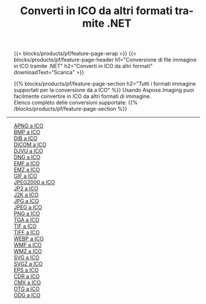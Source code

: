 ﻿---
title: Converti in ICO da altri formati tramite .NET 
weight: 3920
url: /it/net/conversion/to/ico 
lang: it
langdirlevel: 2
locales: zh-hans,ja,it,ru,de,es,fr,nl,id,lt,pl,pt,vi,tr,ko,zh-hant,ar,hi,th,sv,cs,uk,he
description: Usando Aspose.Imaging puoi facilmente convertire in ICO da altri formati
---

{{< blocks/products/pf/feature-page-wrap >}}
{{< blocks/products/pf/feature-page-header h1="Conversione di file immagine in ICO tramite .NET" h2="Converti in ICO da altri formati" downloadText="Scarica" >}}


{{% blocks/products/pf/feature-page-section  h2="Tutti i formati immagine supportati per la conversione da a ICO" %}}
Usando Aspose.Imaging puoi facilmente convertire in ICO da altri formati di immagine.
<br/>
Elenco completo delle conversioni supportate:
{{% /blocks/products/pf/feature-page-section %}}
<div class="container-fluid productfamilypage bg-gray">
    <div class="convertypes bg-gray agp-content section">
        <div class="container">
		<hr style="margin-left:-20px;"/>
		<div class="row other-converters">
		    <div class='col-md-2 other-converter remove-lp remove-rp'><a href="/imaging/it/net/conversion/apng-to-ico" >APNG a ICO</a></div>
<div class='col-md-2 other-converter remove-lp remove-rp'><a href="/imaging/it/net/conversion/bmp-to-ico" >BMP a ICO</a></div>
<div class='col-md-2 other-converter remove-lp remove-rp'><a href="/imaging/it/net/conversion/dib-to-ico" >DIB a ICO</a></div>
<div class='col-md-2 other-converter remove-lp remove-rp'><a href="/imaging/it/net/conversion/dicom-to-ico" >DICOM a ICO</a></div>
<div class='col-md-2 other-converter remove-lp remove-rp'><a href="/imaging/it/net/conversion/djvu-to-ico" >DJVU a ICO</a></div>
<div class='col-md-2 other-converter remove-lp remove-rp'><a href="/imaging/it/net/conversion/dng-to-ico" >DNG a ICO</a></div>
<div class='col-md-2 other-converter remove-lp remove-rp'><a href="/imaging/it/net/conversion/emf-to-ico" >EMF a ICO</a></div>
<div class='col-md-2 other-converter remove-lp remove-rp'><a href="/imaging/it/net/conversion/emz-to-ico" >EMZ a ICO</a></div>
<div class='col-md-2 other-converter remove-lp remove-rp'><a href="/imaging/it/net/conversion/gif-to-ico" >GIF a ICO</a></div>
<div class='col-md-2 other-converter remove-lp remove-rp'><a href="/imaging/it/net/conversion/jpeg2000-to-ico" >JPEG2000 a ICO</a></div>
<div class='col-md-2 other-converter remove-lp remove-rp'><a href="/imaging/it/net/conversion/jp2-to-ico" >JP2 a ICO</a></div>
<div class='col-md-2 other-converter remove-lp remove-rp'><a href="/imaging/it/net/conversion/j2k-to-ico" >J2K a ICO</a></div>
<div class='col-md-2 other-converter remove-lp remove-rp'><a href="/imaging/it/net/conversion/jpg-to-ico" >JPG a ICO</a></div>
<div class='col-md-2 other-converter remove-lp remove-rp'><a href="/imaging/it/net/conversion/jpeg-to-ico" >JPEG a ICO</a></div>
<div class='col-md-2 other-converter remove-lp remove-rp'><a href="/imaging/it/net/conversion/png-to-ico" >PNG a ICO</a></div>
<div class='col-md-2 other-converter remove-lp remove-rp'><a href="/imaging/it/net/conversion/tga-to-ico" >TGA a ICO</a></div>
<div class='col-md-2 other-converter remove-lp remove-rp'><a href="/imaging/it/net/conversion/tif-to-ico" >TIF a ICO</a></div>
<div class='col-md-2 other-converter remove-lp remove-rp'><a href="/imaging/it/net/conversion/tiff-to-ico" >TIFF a ICO</a></div>
<div class='col-md-2 other-converter remove-lp remove-rp'><a href="/imaging/it/net/conversion/webp-to-ico" >WEBP a ICO</a></div>
<div class='col-md-2 other-converter remove-lp remove-rp'><a href="/imaging/it/net/conversion/wmf-to-ico" >WMF a ICO</a></div>
<div class='col-md-2 other-converter remove-lp remove-rp'><a href="/imaging/it/net/conversion/wmz-to-ico" >WMZ a ICO</a></div>
<div class='col-md-2 other-converter remove-lp remove-rp'><a href="/imaging/it/net/conversion/svg-to-ico" >SVG a ICO</a></div>
<div class='col-md-2 other-converter remove-lp remove-rp'><a href="/imaging/it/net/conversion/svgz-to-ico" >SVGZ a ICO</a></div>
<div class='col-md-2 other-converter remove-lp remove-rp'><a href="/imaging/it/net/conversion/eps-to-ico" >EPS a ICO</a></div>
<div class='col-md-2 other-converter remove-lp remove-rp'><a href="/imaging/it/net/conversion/cdr-to-ico" >CDR a ICO</a></div>
<div class='col-md-2 other-converter remove-lp remove-rp'><a href="/imaging/it/net/conversion/cmx-to-ico" >CMX a ICO</a></div>
<div class='col-md-2 other-converter remove-lp remove-rp'><a href="/imaging/it/net/conversion/otg-to-ico" >OTG a ICO</a></div>
<div class='col-md-2 other-converter remove-lp remove-rp'><a href="/imaging/it/net/conversion/odg-to-ico" >ODG a ICO</a></div>
                </div>
        </div>
    </div>
</div>
<br/>

